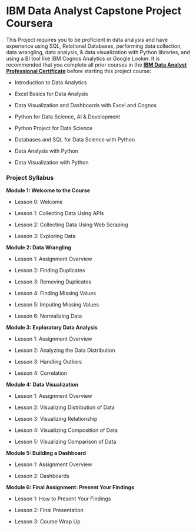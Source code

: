 # IBM Data Analyst Capstone Project Coursera
This Project requires you to be proficient in data analysis and have experience using SQL, Relational Databases, performing data collection, data wrangling, data analysis, &amp; data visualization with Python libraries, and using a BI tool like IBM Cognos Analytics or Google Looker.
It is recommended that you complete all prior courses in the 
[**IBM Data Analyst Professional Certificate**](https://www.coursera.org/professional-certificates/ibm-data-analyst#courses) before starting this project course:

- Introduction to Data Analytics

- Excel Basics for Data Analysis

- Data Visualization and Dashboards with Excel and Cognos

- Python for Data Science, AI & Development

- Python Project for Data Science

- Databases and SQL for Data Science with Python

- Data Analysis with Python

- Data Visualization with Python


### Project Syllabus

**Module 1: Welcome to the Course**

- Lesson 0: Welcome

- Lesson 1: Collecting Data Using APIs

- Lesson 2: Collecting Data Using Web Scraping

- Lesson 3: Exploring Data

**Module 2: Data Wrangling**

- Lesson 1: Assignment Overview

- Lesson 2: Finding Duplicates

- Lesson 3: Removing Duplicates

- Lesson 4: Finding Missing Values

- Lesson 5: Imputing Missing Values

- Lesson 6: Normalizing Data

**Module 3: Exploratory Data Analysis**

- Lesson 1: Assignment Overview

- Lesson 2: Analyzing the Data Distribution

- Lesson 3: Handling Outliers

- Lesson 4: Correlation

**Module 4: Data Visualization**

- Lesson 1: Assignment Overview

- Lesson 2: Visualizing Distribution of Data

- Lesson 3: Visualizing Relationship

- Lesson 4: Visualizing Composition of Data

- Lesson 5: Visualizing Comparison of Data

**Module 5: Building a Dashboard**

- Lesson 1: Assignment Overview

- Lesson 2: Dashboards

**Module 6: Final Assignment: Present Your Findings**

- Lesson 1: How to Present Your Findings

- Lesson 2: Final Presentation

- Lesson 3: Course Wrap Up
